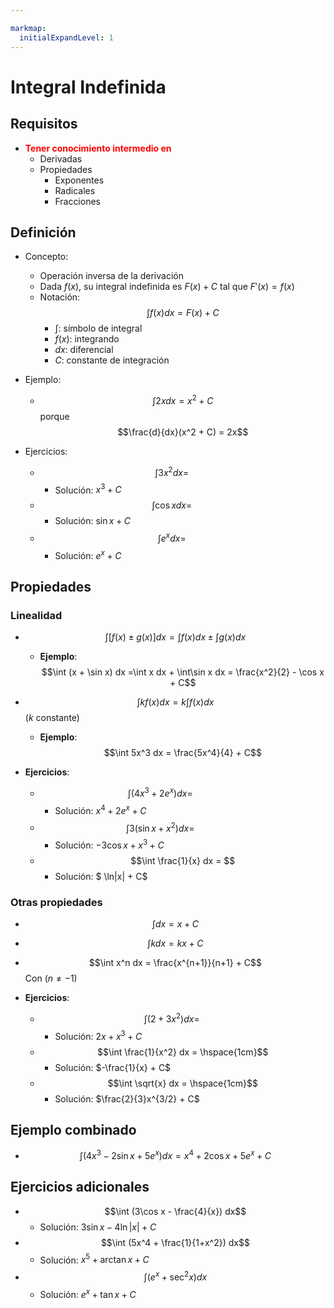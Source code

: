 ```yaml
---

markmap:
  initialExpandLevel: 1
---
```

# Integral Indefinida
## **Requisitos**
- <strong style="color:red">Tener conocimiento intermedio en</strong>
  - Derivadas
  - Propiedades
    - Exponentes
    - Radicales
    - Fracciones
## **Definición**
- Concepto: 
  - Operación inversa de la derivación
  - Dada $f(x)$, su integral indefinida es $F(x)+C$ tal que $F'(x)=f(x)$
  - Notación: $$\int f(x)dx = F(x) + C$$
    - $\int$: símbolo de integral
    - $f(x)$: integrando
    - $dx$: diferencial
    - $C$: constante de integración

- Ejemplo:
  - $$\int 2x dx = x^2 + C$$
    porque 
      $$\frac{d}{dx}(x^2 + C) = 2x$$

- Ejercicios:
  - $$\int 3x^2 dx = \hspace{1cm}$$ 
    - Solución: $x^3 + C$
  - $$\int \cos x dx = \hspace{1cm}$$ 
    - Solución: $\sin x + C$
  - $$\int e^x dx = \hspace{1cm}$$ 
    - Solución: $e^x + C$

## **Propiedades**

### Linealidad
- $$\int [f(x) \pm g(x)] dx = \int f(x)dx \pm \int g(x)dx$$
   - **Ejemplo**:
     $$\int (x + \sin x) dx =\int x dx + \int\sin x dx =  \frac{x^2}{2} - \cos x + C$$

- $$\int k f(x)dx = k \int f(x)dx$$ 
    ($k$ constante)
   - **Ejemplo**:
     $$\int 5x^3 dx =  \frac{5x^4}{4} + C$$

- **Ejercicios**:
  - $$\int (4x^3 + 2e^x) dx = \hspace{2cm}$$ 
    - Solución: $x^4 + 2e^x + C$
  - $$\int 3(\sin x + x^2) dx = \hspace{2cm}$$
    - Solución: $-3\cos x + x^3 + C$
  - $$\int \frac{1}{x} dx = $$
    - Solución: $ \ln|x| + C$ 

### **Otras propiedades**
- $$\int dx = x + C$$
- $$\int k dx = kx + C$$
- $$\int x^n dx = \frac{x^{n+1}}{n+1} + C$$ 
  Con ($n \neq -1$)

- **Ejercicios**:
  - $$\int (2 + 3x^2) dx = \hspace{1cm}$$
    - Solución: $2x + x^3 + C$
  - $$\int \frac{1}{x^2} dx = \hspace{1cm}$$ 
    - Solución: $-\frac{1}{x} + C$
  - $$\int \sqrt{x} dx = \hspace{1cm}$$
    - Solución: $\frac{2}{3}x^{3/2} + C$

## Ejemplo combinado
- $$\int (4x^3 - 2\sin x + 5e^x) dx = x^4 + 2\cos x + 5e^x + C$$

## Ejercicios adicionales
- $$\int (3\cos x - \frac{4}{x}) dx$$
  - Solución: $3\sin x - 4\ln|x| + C$
- $$\int (5x^4 + \frac{1}{1+x^2}) dx$$
  - Solución: $x^5 + \arctan x + C$
- $$\int (e^x + \sec^2 x) dx$$
  - Solución: $e^x + \tan x + C$
